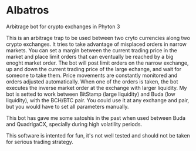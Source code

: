 # Albatros
Arbitrage bot for crypto exchanges in Phyton 3

This is an arbitrage trap to be used between two cryto currencies along two crypto exchanges.
It tries to take advantage of misplaced orders in narrow markets. You can set a margin between the current trading price in the market and place limit orders that can eventually be reached by a big enoght market order. The bot will post limit orders on the narrow exchange, up and down the current trading price of the large echange, and wait for someone to take them. Price movements are constantly monitored and orders adjusted automatically.
When one of the orders is taken, the bot executes the inverse market order at the exchange with larger liquidity.
My bot is setted to work between BitStamp (large liquidity) and Buda (low liquidity), with the BCH/BTC pair.
You could use it at any exchange and pair, but you would have to set all parameters manually.

This bot has gave me some satoshis in the past when used between Buda and QuadrigaCX, specially during high volatility periods.

This software is intented for fun, it's not well tested and should not be taken for serious trading strategy.
